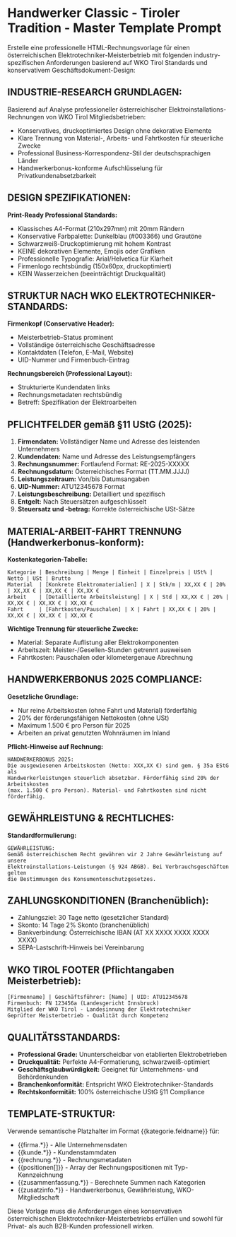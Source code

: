 # Handwerker Classic - Tiroler Tradition - Master Template Prompt

Erstelle eine professionelle HTML-Rechnungsvorlage für einen österreichischen Elektrotechniker-Meisterbetrieb mit folgenden industry-spezifischen Anforderungen basierend auf WKO Tirol Standards und konservativem Geschäftsdokument-Design:

## INDUSTRIE-RESEARCH GRUNDLAGEN:
Basierend auf Analyse professioneller österreichischer Elektroinstallations-Rechnungen von WKO Tirol Mitgliedsbetrieben:
- Konservatives, druckoptimiertes Design ohne dekorative Elemente
- Klare Trennung von Material-, Arbeits- und Fahrtkosten für steuerliche Zwecke
- Professional Business-Korrespondenz-Stil der deutschsprachigen Länder
- Handwerkerbonus-konforme Aufschlüsselung für Privatkundenabsetzbarkeit

## DESIGN SPEZIFIKATIONEN:
**Print-Ready Professional Standards:**
- Klassisches A4-Format (210x297mm) mit 20mm Rändern
- Konservative Farbpalette: Dunkelblau (#003366) und Grautöne
- Schwarzweiß-Druckoptimierung mit hohem Kontrast
- KEINE dekorativen Elemente, Emojis oder Grafiken
- Professionelle Typografie: Arial/Helvetica für Klarheit
- Firmenlogo rechtsbündig (150x60px, druckoptimiert)
- KEIN Wasserzeichen (beeinträchtigt Druckqualität)

## STRUKTUR NACH WKO ELEKTROTECHNIKER-STANDARDS:

**Firmenkopf (Conservative Header):**
- Meisterbetrieb-Status prominent
- Vollständige österreichische Geschäftsadresse
- Kontaktdaten (Telefon, E-Mail, Website)
- UID-Nummer und Firmenbuch-Eintrag

**Rechnungsbereich (Professional Layout):**
- Strukturierte Kundendaten links
- Rechnungsmetadaten rechtsbündig
- Betreff: Spezifikation der Elektroarbeiten

## PFLICHTFELDER gemäß §11 UStG (2025):
1. **Firmendaten:** Vollständiger Name und Adresse des leistenden Unternehmers
2. **Kundendaten:** Name und Adresse des Leistungsempfängers
3. **Rechnungsnummer:** Fortlaufend Format: RE-2025-XXXXX
4. **Rechnungsdatum:** Österreichisches Format (TT.MM.JJJJ)
5. **Leistungszeitraum:** Von/bis Datumsangaben
6. **UID-Nummer:** ATU12345678 Format
7. **Leistungsbeschreibung:** Detailliert und spezifisch
8. **Entgelt:** Nach Steuersätzen aufgeschlüsselt
9. **Steuersatz und -betrag:** Korrekte österreichische USt-Sätze

## MATERIAL-ARBEIT-FAHRT TRENNUNG (Handwerkerbonus-konform):

**Kostenkategorien-Tabelle:**
```
Kategorie | Beschreibung | Menge | Einheit | Einzelpreis | USt% | Netto | USt | Brutto
Material  | [Konkrete Elektromaterialien] | X | Stk/m | XX,XX € | 20% | XX,XX € | XX,XX € | XX,XX €
Arbeit    | [Detaillierte Arbeitsleistung] | X | Std | XX,XX € | 20% | XX,XX € | XX,XX € | XX,XX €
Fahrt     | [Fahrtkosten/Pauschalen] | X | Fahrt | XX,XX € | 20% | XX,XX € | XX,XX € | XX,XX €
```

**Wichtige Trennung für steuerliche Zwecke:**
- Material: Separate Auflistung aller Elektrokomponenten
- Arbeitszeit: Meister-/Gesellen-Stunden getrennt ausweisen
- Fahrtkosten: Pauschalen oder kilometergenaue Abrechnung

## HANDWERKERBONUS 2025 COMPLIANCE:

**Gesetzliche Grundlage:**
- Nur reine Arbeitskosten (ohne Fahrt und Material) förderfähig
- 20% der förderungsfähigen Nettokosten (ohne USt)
- Maximum 1.500 € pro Person für 2025
- Arbeiten an privat genutzten Wohnräumen im Inland

**Pflicht-Hinweise auf Rechnung:**
```
HANDWERKERBONUS 2025:
Die ausgewiesenen Arbeitskosten (Netto: XXX,XX €) sind gem. § 35a EStG als 
Handwerkerleistungen steuerlich absetzbar. Förderfähig sind 20% der Arbeitskosten 
(max. 1.500 € pro Person). Material- und Fahrtkosten sind nicht förderfähig.
```

## GEWÄHRLEISTUNG & RECHTLICHES:

**Standardformulierung:**
```
GEWÄHRLEISTUNG:
Gemäß österreichischem Recht gewähren wir 2 Jahre Gewährleistung auf unsere 
Elektroinstallations-Leistungen (§ 924 ABGB). Bei Verbrauchsgeschäften gelten 
die Bestimmungen des Konsumentenschutzgesetzes.
```

## ZAHLUNGSKONDITIONEN (Branchenüblich):
- Zahlungsziel: 30 Tage netto (gesetzlicher Standard)
- Skonto: 14 Tage 2% Skonto (branchenüblich)
- Bankverbindung: Österreichische IBAN (AT XX XXXX XXXX XXXX XXXX)
- SEPA-Lastschrift-Hinweis bei Vereinbarung

## WKO TIROL FOOTER (Pflichtangaben Meisterbetrieb):
```
[Firmenname] | Geschäftsführer: [Name] | UID: ATU12345678
Firmenbuch: FN 123456a (Landesgericht Innsbruck)
Mitglied der WKO Tirol - Landesinnung der Elektrotechniker
Geprüfter Meisterbetrieb - Qualität durch Kompetenz
```

## QUALITÄTSSTANDARDS:
- **Professional Grade:** Ununterscheidbar von etablierten Elektrobetrieben
- **Druckqualität:** Perfekte A4-Formatierung, schwarzweiß-optimiert
- **Geschäftsglaubwürdigkeit:** Geeignet für Unternehmens- und Behördenkunden
- **Branchenkonformität:** Entspricht WKO Elektrotechniker-Standards
- **Rechtskonformität:** 100% österreichische UStG §11 Compliance

## TEMPLATE-STRUKTUR:
Verwende semantische Platzhalter im Format {{kategorie.feldname}} für:
- {{firma.*}} - Alle Unternehmensdaten
- {{kunde.*}} - Kundenstammdaten
- {{rechnung.*}} - Rechnungsmetadaten
- {{positionen[]}} - Array der Rechnungspositionen mit Typ-Kennzeichnung
- {{zusammenfassung.*}} - Berechnete Summen nach Kategorien
- {{zusatzinfo.*}} - Handwerkerbonus, Gewährleistung, WKO-Mitgliedschaft

Diese Vorlage muss die Anforderungen eines konservativen österreichischen Elektrotechniker-Meisterbetriebs erfüllen und sowohl für Privat- als auch B2B-Kunden professionell wirken.
